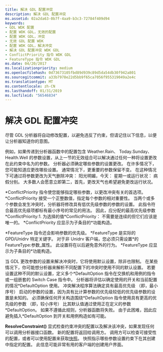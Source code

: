 ```yaml
---
title: 解决 GDL 配置冲突
description: 解决 GDL 配置冲突
ms.assetid: 02a2da63-0b7f-4aa9-b3c3-72784f409d94
keywords:
- GDL WDK 配置
- 配置 WDK GDL，无效的配置
- 配置 WDK GDL，冲突
- 无效 GDL 配置 WDK
- 配置 WDK GDL，解决冲突
- 解决 GDL 配置冲突 WDK GDL
- ConflictPriority 指令 WDK GDL
- FeatureType 指令 WDK GDL
ms.date: 04/20/2017
ms.localizationpriority: medium
ms.openlocfilehash: 0d73673105fbd89d939c89d5da54db30f942a801
ms.sourcegitcommit: a33b7978e22d5bb9f65ca7056f955319049a2e4c
ms.translationtype: MT
ms.contentlocale: zh-CN
ms.lasthandoff: 01/31/2019
ms.locfileid: "56546834"
---
```

# <a name="resolving-gdl-configuration-conflicts"></a>解决 GDL 配置冲突


尽管 GDL 分析器将自动修改配置，以避免违反了约束，但请记住以下信息，以便让分析器知道你的意图。

例如，如果传递到分析器函数中的配置包含 Weather.Rain、 Today.Sunday、 Health.Well 的参数设置，从上一节的无效组合可以解决通过任何一种将设置更改在此约束中名为的参数。 分析器必须确定哪些参数的设置更改。 在许多情况下，您可能知道应更改哪些设置。 通常情况下，更重要的参数保留不变。 在这种情况下可通过将参数更改为天气删除冲突： 阳光明媚，今天： 星期一或运行状况： 病假分别。 大多数人会愿意立即第二，首先，更改天气也希望避免更改运行状况。

\*ConflictPriority 指令使您能够指定哪些参数，以更改冲突有关的首选项。 \*ConflictPriority 接受一个正整数值，指定每个参数的相对重要性。 当两个或多个参数会发生冲突时，分析器将修改具有低优先级参数的参数的设置。 此指令符合最高优先级项都标有最小序号的常见的用法。 因此，应分配的最高优先级参数\*ConflictPriority:1. 为选择的值\*ConflictPriority： 不需要是连续的但它们应该是唯一的。 \*ConflictPriority 应显示为子条目的\*功能构造。

\*FeatureType 指令还会影响参数的优先级。 \*FeatureType 是实际的 GPD/Unidrv 特定关键字。 对于非 Unidrv 客户端，您必须只需设置\*的 FeatureType:参数\_属性。 此设置将在以后避免意外的行为。 \*FeatureType 应显示为子条目的\*功能构造。

当 GDL 更改参数的设置来解决冲突时，它将使用默认设置，除非也限制。 在某些情况下，你可能想分析器来解析不同配置下的冲突时使用不同的默认设置。 若要设置这种不同的默认设置，定义多个\*DefaultOption 指令在交换机和用例的指令或一组嵌套的 Switch Case 指令中。 分析器将评估以确定使用的开关和当前配置的情况\*DefaultOption 使用。 冲突解决程序算法确定具有最高优先级 （即，最小序号） 启动的参数的设置，因为具有比计算参数的优先级较低的优先级参数的设置是未知的。 必须确保任何开关构造围绕\*DefaultOption 指令使用具有更高的优先级的参数 （即，较小序号） 比其默认值通过使用正在定义的参数\*DefaultOption。 如果不遵循此规则，分析器函数将失败。 由于此困难，因此应避免插入\*DefaultOption 到开关和用例构造如有可能。

**ResolveConstraint()** 显式检查约束冲突的配置以及解决该冲突，如果发现任何可以调用分析器接口函数。 新的配置将返回给调用方。 调用方可以检查可接受性的配置，或者可以使用配置来获取[快照](gdl-snapshots.md)。 快照指示哪些参数设置约束下在其创建中指定的配置。 此信息可能非常有用的客户端的创建用户界面。

 

 




